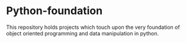 # Python-foundation
This repository holds projects which touch upon the very foundation of object oriented programming and data manipulation in python.
